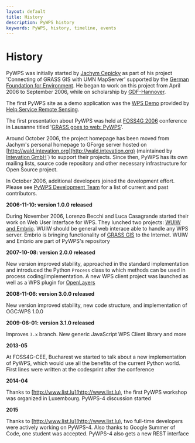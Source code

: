 ```yaml
---
layout: default
title: History
description: PyWPS history
keywords: PyWPS, history, timeline, events
---
```


# History

PyWPS was initially started by [Jachym Cepicky](http://les-ejk.cz) as part of his project 'Connecting of GRASS GIS with UMN MapServer' supported by the [German Foundation for Environment](http://dbu.de).  He began to work on this project from April 2006 to September 2006, while on scholarship by [GDF-Hannover](http://gdf-hannover.de).

The first PyWPS site as a demo application was the [WPS Demo](http://www.bnhelp.cz/mapserv/wpsdemo/index.php) provided by [Help Service Remote Sensing](http://www.bnhelp.cz>).

The first presentation about PyWPS was held at [FOSS4G 2006](http://foss4g2006.org) conference in Lausanne titled '[GRASS goes to web: PyWPS](http://www.foss4g2006.org/contributionDisplay.py?contribId=67&sessionId=48&confId=1)'.

Around October 2006, the project homepage has been moved from Jachym's personal homepage to GForge server hosted on [http://wald.intevation.org](http://wald.intevation.org) (maintained by [Intevation GmbH](http://intevation.org)`) to support their projects. Since then, PyWPS has its own mailing lists, source code repository and other necessary infrastructure for Open Source project.

In October 2006, additional developers joined the development effort.  Please see [PyWPS Development Team](../contributors) for a list of current and past contributors.

**2006-11-10: version 1.0.0 released**

During November 2006, Lorenzo Becchi and Luca Casagrande started their work
on Web User Interface for WPS. They lunched two projects: 
[WUIW and Embrio](http://pywps.ominiverdi.org). WUIW should be
general web interace able to handle any WPS server. Embrio is bringing
functionality of [GRASS GIS](http://grass.itc.it) to the
Internet. WUIW and Embrio are part of PyWPS's repository

**2007-10-08: version 2.0.0 released**

New version improved stability, approached in the standard implementation
and introduced the Python `Process` class to which methods can be
used in process coding/implementation.  A new WPS client project was launched
as well as a WPS plugin for [OpenLayers](http://openlayers.org)

**2008-11-06: version 3.0.0 released**

New version improved stability, new code structure, and implementation of
OGC:WPS 1.0.0

**2009-06-01: version 3.1.0 released**

Improves `3.x` branch. New generic JavaScript WPS Client library and
more

**2013-05**

At FOSS4G-CEE, Bucharest we started to talk about a new implementation
of PyWPS, which would use all the benefits of the current Python world. First
lines were written at the codesprint after the conference

**2014-04**

Thanks to [http://www.list.lu](http://www.list.lu), the first PyWPS workshop
was organized in Luxembourg. PyWPS-4 discussion started

**2015**

Thanks to [http://www.list.lu](http://www.list.lu), two full-time developers
were actively working on PyWPS-4. Also thanks to Google Summer of Code, one
student was accepted.  PyWPS-4 also gets a new REST interface
